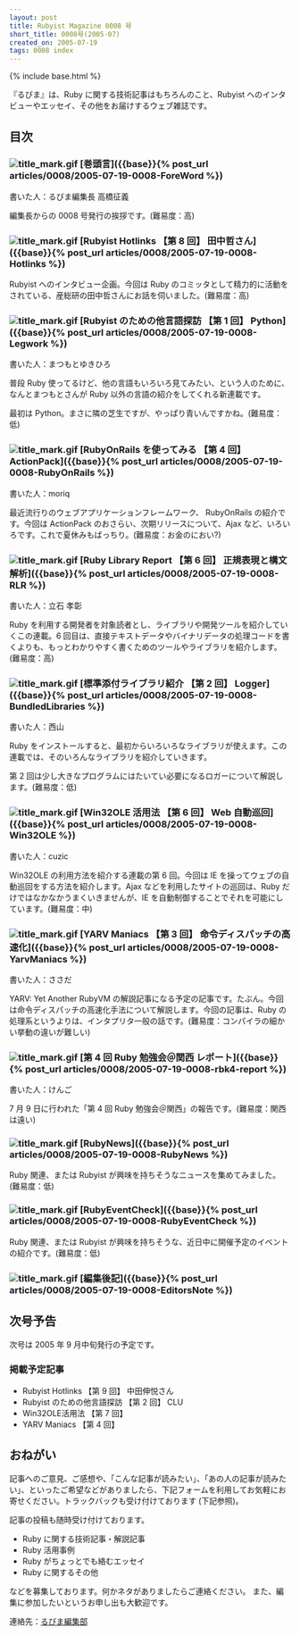 ```yaml
---
layout: post
title: Rubyist Magazine 0008 号
short_title: 0008号(2005-07)
created_on: 2005-07-19
tags: 0008 index
---
```

{% include base.html %}


『るびま』は、Ruby に関する技術記事はもちろんのこと、Rubyist へのインタビューやエッセイ、その他をお届けするウェブ雑誌です。

## 目次

### ![title_mark.gif]({{base}}{{site.baseurl}}/images/title_mark.gif) [巻頭言]({{base}}{% post_url articles/0008/2005-07-19-0008-ForeWord %})

書いた人：るびま編集長 高橋征義

編集長からの 0008 号発行の挨拶です。(難易度：高)

### ![title_mark.gif]({{base}}{{site.baseurl}}/images/title_mark.gif) [Rubyist Hotlinks 【第 8 回】 田中哲さん]({{base}}{% post_url articles/0008/2005-07-19-0008-Hotlinks %})

Rubyist へのインタビュー企画。今回は Ruby のコミッタとして精力的に活動をされている、産総研の田中哲さんにお話を伺いました。(難易度：高)

### ![title_mark.gif]({{base}}{{site.baseurl}}/images/title_mark.gif) [Rubyist のための他言語探訪 【第 1 回】 Python]({{base}}{% post_url articles/0008/2005-07-19-0008-Legwork %})

書いた人：まつもとゆきひろ

普段 Ruby 使ってるけど、他の言語もいろいろ見てみたい、という人のために、なんとまつもとさんが Ruby 以外の言語の紹介をしてくれる新連載です。

最初は Python。まさに隣の芝生ですが、やっぱり青いんですかね。(難易度：低)

### ![title_mark.gif]({{base}}{{site.baseurl}}/images/title_mark.gif) [RubyOnRails を使ってみる 【第 4 回】 ActionPack]({{base}}{% post_url articles/0008/2005-07-19-0008-RubyOnRails %})

書いた人：moriq

最近流行りのウェブアプリケーションフレームワーク、 RubyOnRails の紹介です。今回は ActionPack のおさらい、次期リリースについて、Ajax など、いろいろです。これで夏休みもばっちり。(難易度：お金のにおい?)

### ![title_mark.gif]({{base}}{{site.baseurl}}/images/title_mark.gif) [Ruby Library Report 【第 6 回】 正規表現と構文解析]({{base}}{% post_url articles/0008/2005-07-19-0008-RLR %})

書いた人：立石 孝彰

Ruby を利用する開発者を対象読者とし、ライブラリや開発ツールを紹介していくこの連載。6 回目は、直接テキストデータやバイナリデータの処理コードを書くよりも、もっとわかりやすく書くためのツールやライブラリを紹介します。(難易度：高)

### ![title_mark.gif]({{base}}{{site.baseurl}}/images/title_mark.gif) [標準添付ライブラリ紹介 【第 2 回】 Logger]({{base}}{% post_url articles/0008/2005-07-19-0008-BundledLibraries %})

書いた人：西山

Ruby をインストールすると、最初からいろいろなライブラリが使えます。この連載では、そのいろんなライブラリを紹介していきます。

第 2 回は少し大きなプログラムにはたいてい必要になるロガーについて解説します。(難易度：低)

### ![title_mark.gif]({{base}}{{site.baseurl}}/images/title_mark.gif) [Win32OLE 活用法 【第 6 回】 Web 自動巡回]({{base}}{% post_url articles/0008/2005-07-19-0008-Win32OLE %})

書いた人：cuzic

Win32OLE の利用方法を紹介する連載の第 6 回。今回は IE を操ってウェブの自動巡回をする方法を紹介します。Ajax などを利用したサイトの巡回は、Ruby だけではなかなかうまくいきませんが、IE を自動制御することでそれを可能にしています。(難易度：中)

### ![title_mark.gif]({{base}}{{site.baseurl}}/images/title_mark.gif) [YARV Maniacs 【第 3 回】 命令ディスパッチの高速化]({{base}}{% post_url articles/0008/2005-07-19-0008-YarvManiacs %})

書いた人：ささだ

YARV: Yet Another RubyVM の解説記事になる予定の記事です。たぶん。今回は命令ディスパッチの高速化手法について解説します。今回の記事は、Ruby の処理系というよりは、インタプリタ一般の話です。(難易度：コンパイラの細かい挙動の違いが難しい)

### ![title_mark.gif]({{base}}{{site.baseurl}}/images/title_mark.gif) [第 4 回 Ruby 勉強会＠関西 レポート]({{base}}{% post_url articles/0008/2005-07-19-0008-rbk4-report %})

書いた人：けんご

7 月 9 日に行われた「第 4 回 Ruby 勉強会＠関西」の報告です。(難易度：関西は遠い)

### ![title_mark.gif]({{base}}{{site.baseurl}}/images/title_mark.gif) [RubyNews]({{base}}{% post_url articles/0008/2005-07-19-0008-RubyNews %})

Ruby 関連、または Rubyist が興味を持ちそうなニュースを集めてみました。(難易度：低)

### ![title_mark.gif]({{base}}{{site.baseurl}}/images/title_mark.gif) [RubyEventCheck]({{base}}{% post_url articles/0008/2005-07-19-0008-RubyEventCheck %})

Ruby 関連、または Rubyist が興味を持ちそうな、近日中に開催予定のイベントの紹介です。(難易度：低)

### ![title_mark.gif]({{base}}{{site.baseurl}}/images/title_mark.gif) [編集後記]({{base}}{% post_url articles/0008/2005-07-19-0008-EditorsNote %})

## 次号予告

次号は 2005 年 9 月中旬発行の予定です。

### 掲載予定記事

* Rubyist Hotlinks 【第 9 回】 中田伸悦さん
* Rubyist のための他言語探訪 【第 2 回】 CLU
* Win32OLE活用法 【第 7 回】
* YARV Maniacs 【第 4 回】


## おねがい

記事へのご意見、ご感想や、「こんな記事が読みたい」、「あの人の記事が読みたい」、といったご希望などがありましたら、下記フォームを利用してお気軽にお寄せください。トラックバックも受け付けております (下記参照)。

記事の投稿も随時受け付けております。

* Ruby に関する技術記事・解説記事
* Ruby 活用事例
* Ruby がちょっとでも絡むエッセイ
* Ruby に関するその他


などを募集しております。何かネタがありましたらご連絡ください。
また、編集に参加したいというお申し出も大歓迎です。

連絡先：[るびま編集部](mailto:magazine@ruby-no-kai.org)



